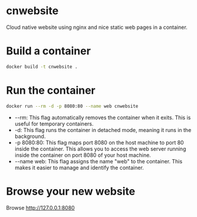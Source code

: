 # cnwebsite
Cloud native website using nginx and nice static web pages in a container.

# Build a container

``` sh
docker build -t cnwebsite .
```

# Run the container

``` sh
docker run --rm -d -p 8080:80 --name web cnwebsite
```

* --rm: This flag automatically removes the container when it exits. This is useful for temporary containers.
* -d: This flag runs the container in detached mode, meaning it runs in the background.
* -p 8080:80: This flag maps port 8080 on the host machine to port 80 inside the container. This allows you to access the web server running inside the container on port 8080 of your host machine.
* --name web: This flag assigns the name "web" to the container. This makes it easier to manage and identify the container.

# Browse your new website
Browse http://127.0.0.1:8080
